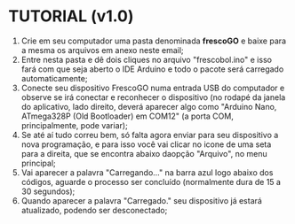 #  TUTORIAL (v1.0)

1. Crie em seu computador uma pasta denominada **frescoGO** e baixe para a mesma os arquivos em anexo neste email;
2. Entre nesta pasta e dê dois cliques no arquivo "frescobol.ino" e isso fará com que seja aberto o IDE Arduino e todo o pacote será carregado automaticamente;
3. Conecte seu dispositivo FrescoGO numa entrada USB do computador e observe se irá conectar e reconhecer o dispositivo (no rodapé da janela do aplicativo, lado direito, deverá aparecer algo como "Arduino Nano, ATmega328P (Old Bootloader) em COM12" (a porta COM, principalmente, pode variar);
4. Se até aí tudo correu bem, só falta agora enviar para seu dispositivo a nova programação, e para isso você vai clicar no icone de uma seta para a direita, que se encontra abaixo daopção "Arquivo", no menu principal;
5. Vai aparecer a palavra "Carregando..." na barra azul logo abaixo dos códigos, aguarde o processo ser concluído (normalmente dura de 15 a 30 segundos); 
6. Quando aparecer a palavra "Carregado." seu dispositivo já estará atualizado, podendo ser desconectado;
